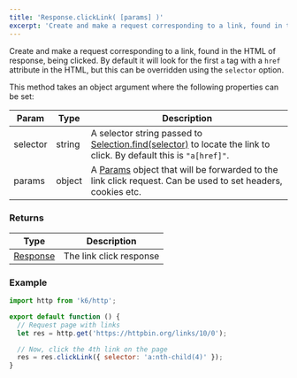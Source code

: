 ```yaml
---
title: 'Response.clickLink( [params] )'
excerpt: 'Create and make a request corresponding to a link, found in the HTML of response, being clicked.'
---
```


Create and make a request corresponding to a link, found in the HTML of response, being clicked. By default it will look for the first `a` tag with a `href` attribute in the HTML, but this can be overridden using the `selector` option.

This method takes an object argument where the following properties can be set:

| Param    | Type   | Description                                                                                                                                                                    |
| -------- | ------ | ------------------------------------------------------------------------------------------------------------------------------------------------------------------------------ |
| selector | string | A selector string passed to [Selection.find(selector)](/javascript-api/v0-31/k6-html/selection/selection-find-selector) to locate the link to click. By default this is `"a[href]"`. |
| params   | object | A [Params](/javascript-api/v0-31/k6-http/params) object that will be forwarded to the link click request. Can be used to set headers, cookies etc.                                   |

### Returns

| Type                                         | Description             |
| -------------------------------------------- | ----------------------- |
| [Response](/javascript-api/v0-31/k6-http/response) | The link click response |

### Example

<CodeGroup labels={[]}>

```javascript
import http from 'k6/http';

export default function () {
  // Request page with links
  let res = http.get('https://httpbin.org/links/10/0');

  // Now, click the 4th link on the page
  res = res.clickLink({ selector: 'a:nth-child(4)' });
}
```

</CodeGroup>
